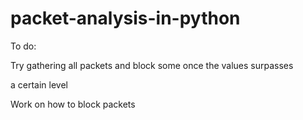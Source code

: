 # packet-analysis-in-python
To do:

Try gathering all packets and block some once the values surpasses

a certain level

Work on how to block packets
